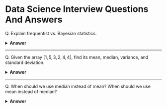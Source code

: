 # Data Science Interview Questions And Answers

Q. Explain frequentist vs. Bayesian statistics.

<details><summary><b>Answer</b></summary>

Frequentist and Bayesian statistics represents two different school of thoughts while building probabilistic model from the data.

We can understand both approaches from an example:

Suppose you have a coin, and you want to determine the probability of it landing heads (H) when you toss it.

<b>Frequentist Approach:</b>
In the frequentist approach, probabilities are viewed as long-term relative frequencies based on repeated, identical experiments or events. To find the probability of getting a heads (H), you perform a large number of coin flips and calculate the proportion of times it lands heads.

1. You flip the coin 100 times.
2. It lands heads (H) 53 times.
3. The frequentist probability of getting heads is calculated as the relative frequency:

Probability of H = (Number of H outcomes) / (Total number of outcomes) = $\frac{53}{100}$ = $0.53$.

In the frequentist approach, probability is objective and based on observable data from repeated experiments.

<b>Bayesian Approach:</b>

In the Bayesian approach, probability is a measure of our uncertainty or belief in an event. You start with a prior belief (prior probability) about the probability of getting heads, and you update that belief with new evidence (likelihood) from your observations.

1. You have a prior belief that the probability of getting heads is uniformly distributed between 0 and 1, i.e., a $Beta(1, 1)$ distribution.

   Prior Probability: $Beta(1, 1)$

2. You flip the coin 10 times, and it lands heads (H) 6 times and tails (T) 4 times.

   Likelihood: $Binomial(10, 0.5)$

3. You update your prior belief using Bayes' theorem:

   Posterior Probability = (Prior Probability * Likelihood) / Evidence

   Posterior Probability: $Beta(1 + 6, 1 + 4) = Beta(7, 5)$

In the Bayesian approach, you use your prior belief and update it with observed evidence to obtain a posterior probability distribution. This posterior distribution represents your updated belief in the probability of getting heads.

Key Differences:

- Frequentist approach treats probability as a relative frequency based on data.
- Bayesian approach treats probability as a measure of belief and updates it using Bayes' theorem.
- Frequentist probabilities are fixed and objective.
- Bayesian probabilities are subjective and represent your current knowledge or belief.

</details>

---

Q. Given the array $[1,5,3,2,4,4]$, find its mean, median, variance, and standard deviation.

<details><summary><b>Answer</b></summary>

Given:

$$arr = [1, 5, 3, 2, 4, 4]$$

Sort the above series in ascending order:

$$arr = [1, 2, 3, 4, 4, 5]$$

<b>Mean($\bar{x}$)</b>

$$\bar{x}= \frac{\sum_{i=1}^{n}arr}{n}$$

Here number of elements(n) = 6

$$\bar{x} = \frac{\sum_{i=1}^{6}arr}{6} = \frac{1+2+3+4+4+5}{6} = 3.166$$

<b>Median($M$)</b>

Since $n$ is even, we can use following expression:

$$\text{M} = \frac{x_{\frac{n}{2}} + x_{\frac{n}{2}+1}}{2}$$
$$\text{M} = \frac{3+4}{2} = 3.5$$

<b>Variance($\sigma^2$)</b>

$$\text{\sigma^2} = \frac{1}{n} \sum_{i=1}^{n} (x_i - \bar{x})^2$$
$$\text{\sigma^2} = \frac{1}{6} \sum_{i=1}^{n} (x_i - 3.166)^2$$
$$\text{\sigma^2} ≈ 1.47$$

<b>Standard deviation($\sigma$)</b>

$$\text{\sigma} = \sqrt{variance} = \sqrt{1.47}$$

$$\text{\sigma} = 1.2124$$

</details>

---

Q. When should we use median instead of mean? When should we use mean instead of median?

<details><summary><b>Answer</b></summary>

Which average should be used as a measure of center depnds on the distribution of the observations.

Distribution type:

- Normal - If the distribution normal bell shaped curve then it makes sense to use mean as center of the distribution. 

- Skewed - In case of skewed distribution(right ot left), Median should be used to measure the center of the distribution.

</details>

